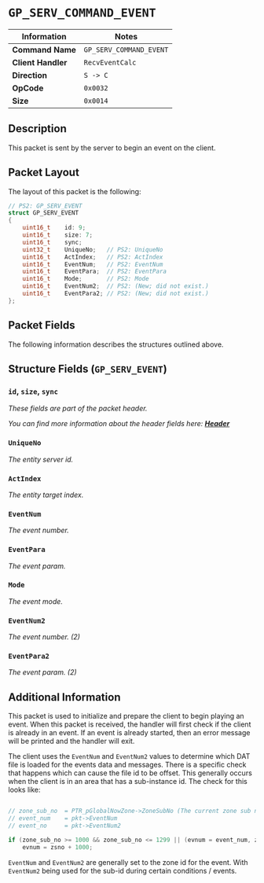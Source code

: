 # `GP_SERV_COMMAND_EVENT`

| Information               | Notes |
|---                        |---    |
| **Command Name**          | `GP_SERV_COMMAND_EVENT` |
| **Client Handler**        | `RecvEventCalc` |
| **Direction**             | `S -> C` |
| **OpCode**                | `0x0032` |
| **Size**                  | `0x0014` |

## Description

This packet is sent by the server to begin an event on the client.

## Packet Layout

The layout of this packet is the following:

```cpp
// PS2: GP_SERV_EVENT
struct GP_SERV_EVENT
{
    uint16_t    id: 9;
    uint16_t    size: 7;
    uint16_t    sync;
    uint32_t    UniqueNo;   // PS2: UniqueNo
    uint16_t    ActIndex;   // PS2: ActIndex
    uint16_t    EventNum;   // PS2: EventNum
    uint16_t    EventPara;  // PS2: EventPara
    uint16_t    Mode;       // PS2: Mode
    uint16_t    EventNum2;  // PS2: (New; did not exist.)
    uint16_t    EventPara2; // PS2: (New; did not exist.)
};
```

## Packet Fields

The following information describes the structures outlined above.

## Structure Fields (`GP_SERV_EVENT`)

### `id`, `size`, `sync`

_These fields are part of the packet header._

_You can find more information about the header fields here: [**Header**](/world/server/Header.md)_

### `UniqueNo`

_The entity server id._

### `ActIndex`

_The entity target index._

### `EventNum`

_The event number._

### `EventPara`

_The event param._

### `Mode`

_The event mode._

### `EventNum2`

_The event number. (2)_

### `EventPara2`

_The event param. (2)_

## Additional Information

This packet is used to initialize and prepare the client to begin playing an event. When this packet is received, the handler will first check if the client is already in an event. If an event is already started, then an error message will be printed and the handler will exit.

The client uses the `EventNum` and `EventNum2` values to determine which DAT file is loaded for the events data and messages. There is a specific check that happens which can cause the file id to be offset. This generally occurs when the client is in an area that has a sub-instance id. The check for this looks like:

```cpp

// zone_sub_no  = PTR_pGlobalNowZone->ZoneSubNo (The current zone sub number.)
// event_num    = pkt->EventNum
// event_no     = pkt->EventNum2

if (zone_sub_no >= 1000 && zone_sub_no <= 1299 || (evnum = event_num, zsno = event_no, event_num != event_no))
    evnum = zsno + 1000;
```

`EventNum` and `EventNum2` are generally set to the zone id for the event. With `EventNum2` being used for the sub-id during certain conditions / events.
